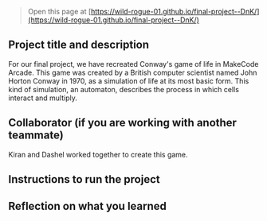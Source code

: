  


> Open this page at [https://wild-rogue-01.github.io/final-project--DnK/](https://wild-rogue-01.github.io/final-project--DnK/)
 

## Project title and description

For our final project, we have recreated Conway's game of life in MakeCode Arcade. This game was created by a British computer scientist named John Horton Conway in 1970, as a simulation of life at its most basic form. This kind of simulation, an automaton, describes the process in which cells interact and multiply.


## Collaborator (if you are working with another teammate)
Kiran and Dashel worked together to create this game. 




## Instructions to run the project






## Reflection on what you learned

